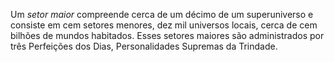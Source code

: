Um *setor maior* compreende cerca de um décimo de um superuniverso e consiste em cem setores menores, dez mil universos locais, cerca de cem bilhões de mundos habitados. Esses setores maiores são administrados por três Perfeições dos Dias, Personalidades Supremas da Trindade.